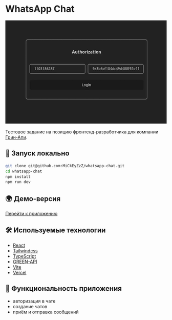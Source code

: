 # WhatsApp Chat

![Демо GIF](public/example.gif)

Тестовое задание на позицию фронтенд-разработчика для компании [Грин-Апи](https://green-api.com/).

## 🚀 Запуск локально

```zsh
git clone git@github.com:MiCkEyZzZ/whatsapp-chat.git
cd whatsapp-chat
npm install
npm run dev
```

## 🌍 Демо-версия

[Перейти к приложению](https://whatsapp-chat-gilt.vercel.app/)

## 🛠 Используемые технологии

- [React](https://react.dev/)
- [Tailwindcss](https://tailwindcss.com/)
- [TypeScript](https://www.typescriptlang.org/)
- [GREEN-API](https://green-api.com)
- [Vite](https://vite.dev/)
- [Vercel](https://vercel.com/)

## 📌 Функциональность приложения

- авторизация в чате
- создание чатов
- приём и отправка сообщений
